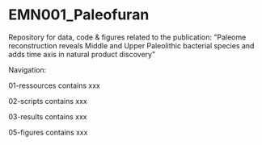 # EMN001_Paleofuran
Repository for data, code &amp; figures related to the publication: "Paleome reconstruction reveals Middle and Upper Paleolithic bacterial species and adds time axis in natural product discovery"

Navigation:

01-ressources contains xxx 

02-scripts contains xxx 

03-results contains xxx 

05-figures contains xxx 
